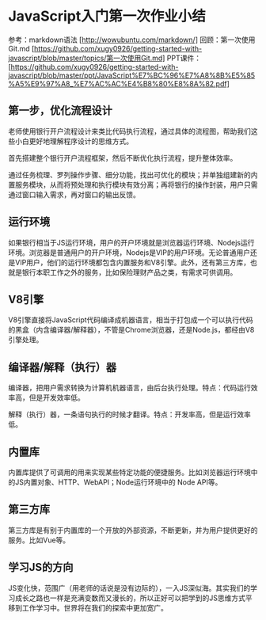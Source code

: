# JavaScript入门第一次作业小结 

参考：markdown语法 [http://wowubuntu.com/markdown/]
回顾：第一次使用Git.md [https://github.com/xugy0926/getting-started-with-javascript/blob/master/topics/第一次使用Git.md]
PPT课件：[https://github.com/xugy0926/getting-started-with-javascript/blob/master/ppt/JavaScript%E7%BC%96%E7%A8%8B%E5%85%A5%E9%97%A8_%E7%AC%AC%E4%B8%80%E8%8A%82.pdf]

## 第一步，优化流程设计

老师使用银行开户流程设计来类比代码执行流程，通过具体的流程图，帮助我们这些小白更好地理解程序设计的思维方式。

首先搭建整个银行开户流程框架，然后不断优化执行流程，提升整体效率。

通过任务梳理、罗列操作步骤、细分功能，找出可优化的模块；并单独组建新的内置服务模块，从而将预处理和执行模块有效分离；再将银行的操作封装，用户只需通过窗口输入需求，再对窗口的输出反馈。

## 运行环境

如果银行相当于JS运行环境，用户的开户环境就是浏览器运行环境、Nodejs运行环境。浏览器是普通用户的开户环境，Nodejs是VIP的用户环境。无论普通用户还是VIP用户，他们的运行环境都包含内置服务和V8引擎。此外，还有第三方库，也就是银行本职工作之外的服务，比如保险理财产品之类，有需求可供调用。

## V8引擎

V8引擎直接将JavaScript代码编译成机器语言，相当于打包成一个可以执行代码的黑盒（内含编译器/解释器），不管是Chrome浏览器，还是Node.js，都经由V8引擎处理。

## 编译器/解释（执行）器

编译器，把用户需求转换为计算机机器语言，由后台执行处理。特点：代码运行效率高，但是开发效率低。

解释（执行）器，一条语句执行的时候才翻译。特点：开发率高，但是运行效率低。

## 内置库

内置库提供了可调用的用来实现某些特定功能的便捷服务。比如浏览器运行环境中的JS内置对象、HTTP、WebAPI；Node运行环境中的 Node API等。

## 第三方库

第三方库是有别于内置库的一个开放的外部资源，不断更新，并为用户提供更好的服务。比如Vue等。

## 学习JS的方向

JS变化快，范围广（用老师的话说是没有边际的），一入JS深似海。其实我们的学习成长之路也一样是充满变数而又漫长的，所以正好可以把学到的JS思维方式平移到工作学习中。世界将在我们的探索中更加宽广。
